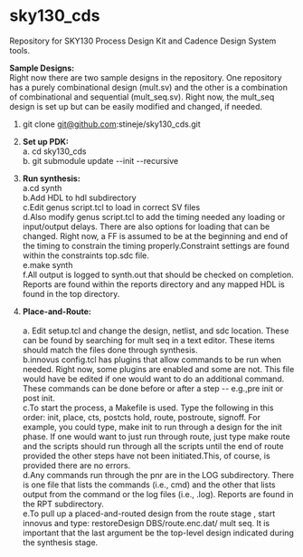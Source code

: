 # sky130_cds
Repository for SKY130 Process Design Kit and Cadence Design System tools. 

**Sample Designs:**<br/>
Right now there are two sample designs in the repository. One repository has a purely combinational design (mult.sv) and the other is a combination of combinational and sequential (mult_seq.sv). Right now, the mult_seq design is set up but can be easily modified and changed, if needed.

1. git clone git@github.com:stineje/sky130_cds.git

2. **Set up PDK:**<br/>
   a. cd sky130_cds<br/>
   b. git submodule update --init --recursive<br/>

3. **Run synthesis:**<br/>
   a.cd synth<br/>
   b.Add HDL to hdl subdirectory<br/>
   c.Edit genus script.tcl to load in correct SV files<br/> 
   d.Also modify genus script.tcl to add the timing needed any loading or input/output delays. There are also options for loading that can be changed. Right now, a FF is assumed to be at the beginning and end of the timing to constrain the timing properly.Constraint settings are found within the constraints top.sdc file.<br/>
   e.make synth<br/> 
   f.All output is logged to synth.out that should be checked on completion. Reports are found within the reports directory and any mapped HDL is found in the top directory.<br/>

4. **Place-and-Route:**<br/>   
   a. Edit setup.tcl and change the design, netlist, and sdc location. These can be found by searching for mult seq in a text editor. These items should match the files done through synthesis.<br/>
   b.innovus config.tcl has plugins that allow commands to be run when needed. Right now, some plugins are enabled and some are not. This file would have be edited if one would want to do an additional command. These commands can be done before or after a step -- e.g.,pre init or post init.<br/>
   c.To start the process, a Makefile is used. Type the following in this order: init, place, cts, postcts hold, route, postroute, signoff. For example, you could type, make init to run through a design for the init phase. If one would want to just run through route, just type make route and the scripts should run through all the scripts until the end of route provided the other steps have not been initiated.This, of course, is provided there are no errors.<br/>
   d.Any commands run through the pnr are in the LOG subdirectory. There is one file that lists the commands (i.e., cmd) and the other that lists output from the command or the log files (i.e., .log). Reports are found in the RPT subdirectory.<br/>
   e.To pull up a placed-and-routed design from the route stage , start innovus and type: restoreDesign DBS/route.enc.dat/ mult seq. It is important that the last argument be the top-level design indicated during the synthesis stage.<br/>
